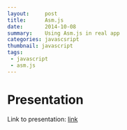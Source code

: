 ```yaml
---
layout:     post
title:      Asm.js
date:       2014-10-08
summary:    Using Asm.js in real app
categories: javascsript
thumbnail: javascript
tags:
 - javascript
 - asm.js
---
```


# Presentation
Link to presentation: [link](/asmjs/assets/player/KeynoteDHTMLPlayer.html)
